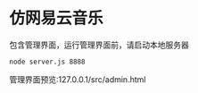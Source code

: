 # 仿网易云音乐

包含管理界面，运行管理界面前，请启动本地服务器

```node
node server.js 8888
```

管理界面预览:127.0.0.1/src/admin.html
